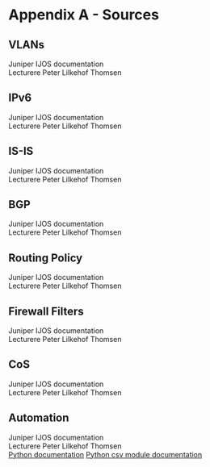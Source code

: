 # Appendix A - Sources

## VLANs
Juniper IJOS documentation   
Lecturere Peter Lilkehof Thomsen   


## IPv6
Juniper IJOS documentation   
Lecturere Peter Lilkehof Thomsen   

## IS-IS
Juniper IJOS documentation   
Lecturere Peter Lilkehof Thomsen   

## BGP
Juniper IJOS documentation   
Lecturere Peter Lilkehof Thomsen   

## Routing Policy
Juniper IJOS documentation   
Lecturere Peter Lilkehof Thomsen   

## Firewall Filters
Juniper IJOS documentation   
Lecturere Peter Lilkehof Thomsen   

## CoS
Juniper IJOS documentation   
Lecturere Peter Lilkehof Thomsen   

## Automation
Juniper IJOS documentation   
Lecturere Peter Lilkehof Thomsen   
[Python documentation](https://docs.python.org/3/)
[Python csv module documentation](https://docs.python.org/3/library/csv.html)
